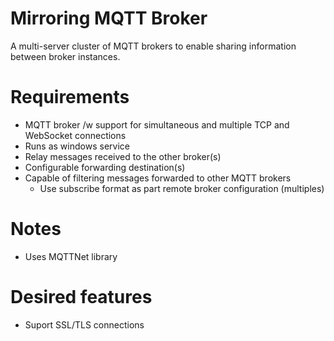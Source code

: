 # Mirroring MQTT Broker

A multi-server cluster of MQTT brokers to enable sharing information between broker instances.  

# Requirements
* MQTT broker /w support for simultaneous and multiple TCP and WebSocket connections
* Runs as windows service
* Relay messages received to the other broker(s)
* Configurable forwarding destination(s)
* Capable of filtering messages forwarded to other MQTT brokers
  * Use subscribe format as part remote broker configuration (multiples)
  
# Notes
* Uses MQTTNet library

# Desired features
* Suport SSL/TLS connections 






